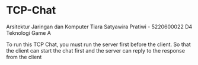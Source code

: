 # TCP-Chat

Arsitektur Jaringan dan Komputer
Tiara Satyawira Pratiwi - 5220600022
D4 Teknologi Game A

To run this TCP Chat, you must run the server first before the client. 
So that the client can start the chat first and the server can reply to the response from the client
